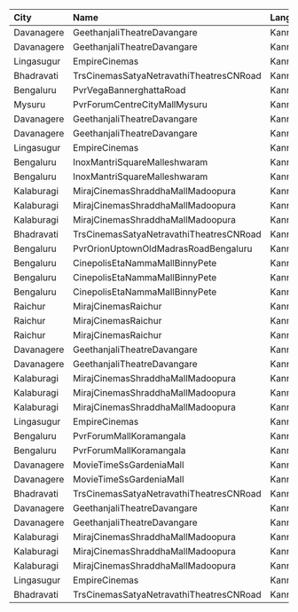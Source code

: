 | City       | Name                                    | Language |  Time | Type        | Price | Capacity | Booked |
| :--------- | :-------------------------------------- | :------- | ----: | :---------- | ----: | -------: | -----: |
| Davanagere | GeethanjaliTheatreDavangare             | Kannada  | 10:30 | Balcony     |  150₹ |      184 |    100 |
| Davanagere | GeethanjaliTheatreDavangare             | Kannada  | 10:30 | SecondClass |  100₹ |      198 |    198 |
| Lingasugur | EmpireCinemas                           | Kannada  | 11:00 | FirstClass  |   80₹ |      302 |    202 |
| Bhadravati | TrsCinemasSatyaNetravathiTheatresCNRoad | Kannada  | 11:30 | GoldClass   |  120₹ |      175 |    114 |
| Bengaluru  | PvrVegaBannerghattaRoad                 | Kannada  | 12:15 | Classic     |  180₹ |       59 |      0 |
| Mysuru     | PvrForumCentreCityMallMysuru            | Kannada  | 13:00 | Classic     |  150₹ |      152 |     80 |
| Davanagere | GeethanjaliTheatreDavangare             | Kannada  | 13:30 | Balcony     |  150₹ |      184 |    100 |
| Davanagere | GeethanjaliTheatreDavangare             | Kannada  | 13:30 | SecondClass |  100₹ |      198 |    198 |
| Lingasugur | EmpireCinemas                           | Kannada  | 14:00 | FirstClass  |   80₹ |      302 |    202 |
| Bengaluru  | InoxMantriSquareMalleshwaram            | Kannada  | 14:10 | Club        |  150₹ |      117 |      0 |
| Bengaluru  | InoxMantriSquareMalleshwaram            | Kannada  | 14:10 | Royal       |  320₹ |        2 |      0 |
| Kalaburagi | MirajCinemasShraddhaMallMadoopura       | Kannada  | 14:30 | Special     |  160₹ |       80 |     40 |
| Kalaburagi | MirajCinemasShraddhaMallMadoopura       | Kannada  | 14:30 | Executive   |  180₹ |      192 |    100 |
| Kalaburagi | MirajCinemasShraddhaMallMadoopura       | Kannada  | 14:30 | Gold        |  350₹ |       10 |      6 |
| Bhadravati | TrsCinemasSatyaNetravathiTheatresCNRoad | Kannada  | 14:30 | GoldClass   |  120₹ |      175 |    114 |
| Bengaluru  | PvrOrionUptownOldMadrasRoadBengaluru    | Kannada  | 15:35 | Classic     |  200₹ |       64 |      4 |
| Bengaluru  | CinepolisEtaNammaMallBinnyPete          | Kannada  | 15:35 | Normal      |  150₹ |        5 |      0 |
| Bengaluru  | CinepolisEtaNammaMallBinnyPete          | Kannada  | 15:35 | Executive   |  150₹ |       41 |      0 |
| Bengaluru  | CinepolisEtaNammaMallBinnyPete          | Kannada  | 15:35 | Premium     |  150₹ |       23 |      4 |
| Raichur    | MirajCinemasRaichur                     | Kannada  | 16:10 | Silver      |  140₹ |       15 |      2 |
| Raichur    | MirajCinemasRaichur                     | Kannada  | 16:10 | Executive   |  160₹ |       45 |      2 |
| Raichur    | MirajCinemasRaichur                     | Kannada  | 16:10 | Gold        |  180₹ |       30 |      2 |
| Davanagere | GeethanjaliTheatreDavangare             | Kannada  | 16:30 | Balcony     |  150₹ |      184 |    100 |
| Davanagere | GeethanjaliTheatreDavangare             | Kannada  | 16:30 | SecondClass |  100₹ |      198 |    198 |
| Kalaburagi | MirajCinemasShraddhaMallMadoopura       | Kannada  | 17:15 | Special     |  160₹ |       80 |     40 |
| Kalaburagi | MirajCinemasShraddhaMallMadoopura       | Kannada  | 17:15 | Executive   |  180₹ |      192 |    104 |
| Kalaburagi | MirajCinemasShraddhaMallMadoopura       | Kannada  | 17:15 | Gold        |  350₹ |       10 |      5 |
| Lingasugur | EmpireCinemas                           | Kannada  | 18:00 | FirstClass  |   80₹ |      302 |    202 |
| Bengaluru  | PvrForumMallKoramangala                 | Kannada  | 18:20 | Classic     |  200₹ |       78 |      6 |
| Bengaluru  | PvrForumMallKoramangala                 | Kannada  | 18:20 | Recliner    |  370₹ |        6 |      0 |
| Davanagere | MovieTimeSsGardeniaMall                 | Kannada  | 18:30 | Premier     |  130₹ |      160 |     83 |
| Davanagere | MovieTimeSsGardeniaMall                 | Kannada  | 18:30 | Gold        |  150₹ |       41 |     21 |
| Bhadravati | TrsCinemasSatyaNetravathiTheatresCNRoad | Kannada  | 18:30 | GoldClass   |  120₹ |      175 |    114 |
| Davanagere | GeethanjaliTheatreDavangare             | Kannada  | 19:30 | Balcony     |  150₹ |      184 |    100 |
| Davanagere | GeethanjaliTheatreDavangare             | Kannada  | 19:30 | SecondClass |  100₹ |      198 |    198 |
| Kalaburagi | MirajCinemasShraddhaMallMadoopura       | Kannada  | 20:00 | Special     |  160₹ |       80 |     42 |
| Kalaburagi | MirajCinemasShraddhaMallMadoopura       | Kannada  | 20:00 | Executive   |  180₹ |      192 |    100 |
| Kalaburagi | MirajCinemasShraddhaMallMadoopura       | Kannada  | 20:00 | Gold        |  350₹ |       10 |      5 |
| Lingasugur | EmpireCinemas                           | Kannada  | 21:00 | FirstClass  |   80₹ |      302 |    202 |
| Bhadravati | TrsCinemasSatyaNetravathiTheatresCNRoad | Kannada  | 21:00 | GoldClass   |  120₹ |      175 |    114 |